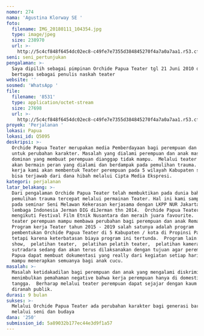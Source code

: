 ```yaml
---
nomor: 274
nama: 'Agustina Klorway SE '
foto:
  filename: IMG_20180111_104354.jpg
  type: image/jpeg
  size: 238970
  url: >-
    http://5c4cf848f6454dc02ec8-c49fe7e7355d384845270f4a7a0a7aa1.r53.cf2.rackcdn.com/ae50a51e-1fc5-4005-9ee6-338a8f15ddf5/IMG_20180111_104354.jpg
seni: seni_pertunjukan
pengalaman: >-
  Saya dipilih sebagai pimpinan Orchide Papua Teater tgl 21 Juni 2010 dan
  bertugas sebagai penulis naskah teater 
website: ''
sosmed: 'WhatsApp '
file:
  filename: '8531'
  type: application/octet-stream
  size: 27698
  url: >-
    http://5c4cf848f6454dc02ec8-c49fe7e7355d384845270f4a7a0a7aa1.r53.cf2.rackcdn.com/39d93edb-7c86-4155-831d-df991f9e3c26/8531
proyek: 'Perjalanan '
lokasi: Papua
lokasi_id: Q5095
deskripsi: >-
  Orchide Papua Teater merupakan media Pemberdayaan bagi perempuan dan anak
  untuk perubahan karakter. Masalah yang dialami perempuan dan anak masih
  dominan yang membuat perempuan dianggap tidak mampu.  Melalui teater mereka
  akan bermain peran yang dialami dan berdampak pada pemulihan trauma.  program
  kerja kami akan membentuk Teater perempuan pada 5 wilayah Kabupaten semoga
  bisa terjawab dari dana hibah melalui Cipta Media Ekspresi.  
kategori: perjalanan
latar_belakang: >-
  Dari pengalaman Orchide Papua Teater telah membuktikan pada dunia bahwa
  pemulihan trauma tercepat melalui permainan Teater. Hal ini kami sampaikan
  pada seminar Seni Melawan Kekerasan kerjasama dengan LKPP NUR Jakarta dan
  lembaga Indonesia Jerman DIG diJerman thn 2014.  Orchide Papua Teater juga
  mengikuti Festival Film Etnik Nusantara dan meraih juara favourite.  Berharap
  teater perempuan mampu membawa perubahan bagi perempuan dan anak Remaja. 
  Program kerja Teater tahun 2015 - 2019 salah satunya adalah program
  pembentukan Orchide Papua Teater di 5 Kabupaten / kota di Propinsi Papua,
  tetapi karena keterbatasan biaya program ini tertunda.  Program lain:  Talk
  show,  pelatihan teater,  pelatihan pelatih teater,  pelatihan kameramen dan
  sutradara sedang dan akan terus dilaksanakan dengan tujuan agar perempuan
  Papua dapat membuat dokumentasi yang really dari kegiatan setiap hari sehingga
  mampu menerapkan semuanya bagi anak cucu.  
masalah: >-
  Masalah ketidakadilan bagi perempuan dan anak yang mengalami diskriminasi dan
  menimbulkan pemahaman negative bahwa kerja perempuan hanya di domestik rumah
  tangga.  Berharap melalui teater perempuan dapat sejajar dengan kaum lelaki
  diranah publik.  
durasi: 9 bulan
sukses: >-
  Melalui Orchide Papua Teater ada perubahan karakter bagi generasi baru Papua 
  melalui seni dan budaya 
dana: '250'
submission_id: 5a89032b177ec44e3d9f1a57
---
```

